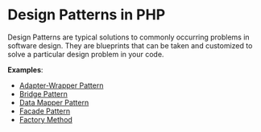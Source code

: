 # Design Patterns in PHP

Design Patterns are typical solutions to commonly occurring problems in software design. 
They are blueprints that can be taken and customized to solve a particular design problem in your code.

__Examples__:
- [Adapter-Wrapper Pattern](https://github.com/zuxbrt/design-patterns-PHP/tree/master/Adapter-Wrapper)
- [Bridge Pattern](https://github.com/zuxbrt/design-patterns-PHP/tree/master/Bridge)
- [Data Mapper Pattern](https://github.com/zuxbrt/design-patterns-PHP/tree/master/Data%20Mapper)
- [Facade Pattern](https://github.com/zuxbrt/design-patterns-PHP/tree/master/Facade)
- [Factory Method](https://github.com/zuxbrt/design-patterns-PHP/tree/master/Factory%20Method)
